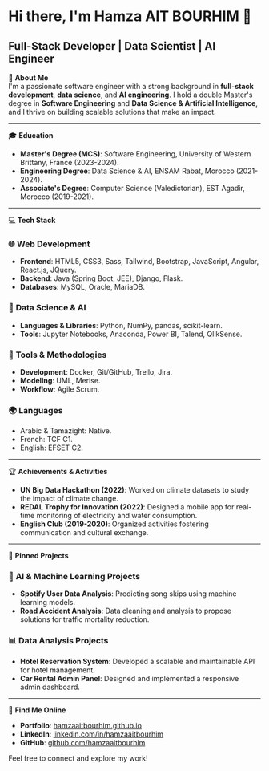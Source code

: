 # Hi there, I'm Hamza AIT BOURHIM 👋  
## Full-Stack Developer | Data Scientist | AI Engineer  

🌟 **About Me**  
I'm a passionate software engineer with a strong background in **full-stack development**, **data science**, and **AI engineering**. I hold a double Master's degree in **Software Engineering** and **Data Science & Artificial Intelligence**, and I thrive on building scalable solutions that make an impact.  

---

🎓 **Education**  
- **Master's Degree (MCS)**: Software Engineering, University of Western Brittany, France (2023-2024).  
- **Engineering Degree**: Data Science & AI, ENSAM Rabat, Morocco (2021-2024).  
- **Associate's Degree**: Computer Science (Valedictorian), EST Agadir, Morocco (2019-2021).  

---

💻 **Tech Stack**  

### 🌐 **Web Development**  
- **Frontend**: HTML5, CSS3, Sass, Tailwind, Bootstrap, JavaScript, Angular, React.js, JQuery.  
- **Backend**: Java (Spring Boot, JEE), Django, Flask.  
- **Databases**: MySQL, Oracle, MariaDB.  

### 🤖 **Data Science & AI**  
- **Languages & Libraries**: Python, NumPy, pandas, scikit-learn.  
- **Tools**: Jupyter Notebooks, Anaconda, Power BI, Talend, QlikSense.  

### 🔧 **Tools & Methodologies**  
- **Development**: Docker, Git/GitHub, Trello, Jira.  
- **Modeling**: UML, Merise.  
- **Workflow**: Agile Scrum.  

### 🌍 **Languages**  
- Arabic & Tamazight: Native.  
- French: TCF C1.  
- English: EFSET C2.  

---

🏆 **Achievements & Activities**  
- **UN Big Data Hackathon (2022)**: Worked on climate datasets to study the impact of climate change.  
- **REDAL Trophy for Innovation (2022)**: Designed a mobile app for real-time monitoring of electricity and water consumption.  
- **English Club (2019-2020)**: Organized activities fostering communication and cultural exchange.  

---

📌 **Pinned Projects**  

### 🤖 **AI & Machine Learning Projects**  
- **Spotify User Data Analysis**: Predicting song skips using machine learning models.  
- **Road Accident Analysis**: Data cleaning and analysis to propose solutions for traffic mortality reduction.  

### 📊 **Data Analysis Projects**  
- **Hotel Reservation System**: Developed a scalable and maintainable API for hotel management.  
- **Car Rental Admin Panel**: Designed and implemented a responsive admin dashboard.  

---

🔗 **Find Me Online**  
- **Portfolio**: [hamzaaitbourhim.github.io](https://hamzaaitbourhim.github.io)  
- **LinkedIn**: [linkedin.com/in/hamzaaitbourhim](https://linkedin.com/in/hamzaaitbourhim)  
- **GitHub**: [github.com/hamzaaitbourhim](https://github.com/hamzaaitbourhim)  

Feel free to connect and explore my work!
